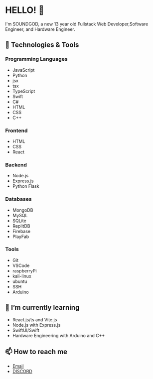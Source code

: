 # HELLO! 👋

I'm SOUNDGOD, a new 13 year old Fullstack Web Developer,Software Engineer, and Hardware Engineer.

## 🔧 Technologies & Tools

### Programming Languages
- JavaScript
- Python
- jsx
- tsx
- TypeScript
- Swift
- C#
- HTML
- CSS
- C++

### Frontend
- HTML
- CSS
- React

### Backend
- Node.js
- Express.js
- Python Flask

### Databases
- MongoDB
- MySQL
- SQLite
- ReplitDB
- Firebase
- PlayFab

### Tools
- Git
- VSCode
- raspberryPi
- kali-linux
- ubuntu
- SSH
- Arduino

## 🌱 I’m currently learning
- React.js/ts and Vite.js
- Node.js with Express.js
- SwiftUI/Swift
- Hardware Engineering with Arduino and C++

## 📫 How to reach me
- [Email](mailto:cbysket@gmail.com)
- [DISCORD](https://discord.com/users/1189624341302882487)

